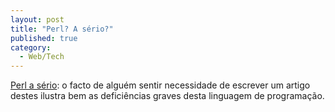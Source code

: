 ```yaml
---
layout: post
title: "Perl? A sério?"
published: true
category:
  - Web/Tech
---
```

<a href="http://www.netalive.org/tinkering/serious-perl/">Perl a sério</a>: o facto de alguém sentir necessidade de escrever um artigo destes ilustra bem as deficiências graves desta linguagem de programação.

